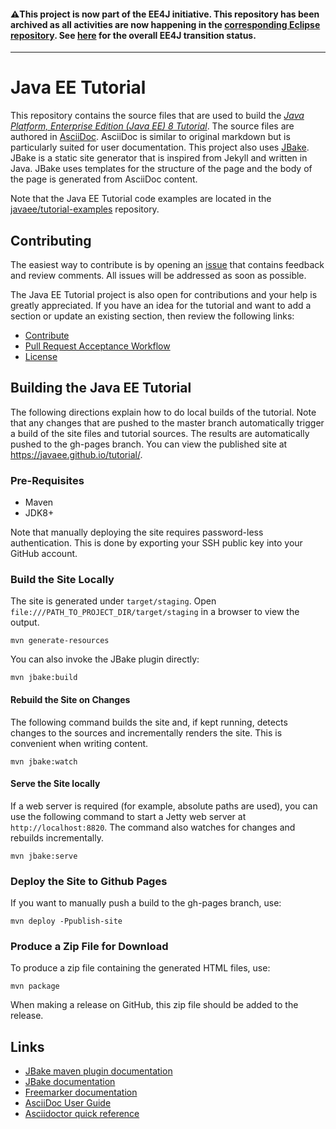 #### :warning:This project is now part of the EE4J initiative. This repository has been archived as all activities are now happening in the [corresponding Eclipse repository](https://github.com/eclipse-ee4j/glassfish-tutorial). See [here](https://www.eclipse.org/ee4j/status.php) for the overall EE4J transition status.

---

# Java EE Tutorial

This repository contains the source files that are used to build the [_Java Platform, Enterprise Edition (Java EE) 8
Tutorial_](https://javaee.github.io/tutorial/). The source files are authored in [AsciiDoc](http://asciidoc.org/).
AsciiDoc is similar to original markdown but is particularly suited for user documentation. This project also uses
[JBake](http://jbake.org/). JBake is a static site generator that is inspired from Jekyll and written in Java.
JBake uses templates for the structure of the page and the body of the page is generated from AsciiDoc content.

Note that the Java EE Tutorial code examples are located in the
[javaee/tutorial-examples](https://github.com/javaee/tutorial-examples) repository.

## Contributing
The easiest way to contribute is by opening an [issue](https://github.com/javaee/tutorial/issues) that contains
feedback and review comments. All issues will be addressed as soon as possible.

The Java EE Tutorial project is also open for contributions and your help is greatly appreciated. If you have an idea
for the tutorial and want to add a section or update an existing section, then review the following links:

* [Contribute](CONTRIBUTING.md)
* [Pull Request Acceptance Workflow](pr_doc_workflow.md)
* [License](LICENSE.md)

## Building the Java EE Tutorial

The following directions explain how to do local builds of the tutorial. Note that any changes that are pushed to the
master branch automatically trigger a build of the site files and tutorial sources. The results are automatically
pushed to the gh-pages branch. You can view the published site at https://javaee.github.io/tutorial/.

### Pre-Requisites

- Maven
- JDK8+

Note that manually deploying the site requires password-less authentication. This is done by exporting your SSH public
key into your GitHub account.

### Build the Site Locally

The site is generated under `target/staging`. Open `file:///PATH_TO_PROJECT_DIR/target/staging` in a browser to view
the output.

```
mvn generate-resources
```

You can also invoke the JBake plugin directly:

```
mvn jbake:build
```

#### Rebuild the Site on Changes

The following command builds the site and, if kept running, detects changes to the sources and incrementally renders
the site. This is convenient when writing content.

```
mvn jbake:watch
```

#### Serve the Site locally

If a web server is required (for example, absolute paths are used), you can use the following command to start a
Jetty web server at `http://localhost:8820`. The command also watches for changes and rebuilds incrementally.

```
mvn jbake:serve
```


### Deploy the Site to Github Pages

If you want to manually push a build to the gh-pages branch, use:

```
mvn deploy -Ppublish-site
```

### Produce a Zip File for Download

To produce a zip file containing the generated HTML files, use:

```
mvn package
```

When making a release on GitHub, this zip file should be added to the release.

## Links

- [JBake maven plugin documentation](https://github.com/Blazebit/jbake-maven-plugin)
- [JBake documentation](http://jbake.org/docs/2.5.1)
- [Freemarker documentation](http://freemarker.org/docs)
- [AsciiDoc User Guide](http://asciidoc.org/userguide.html)
- [Asciidoctor quick reference](http://asciidoctor.org/docs/asciidoc-syntax-quick-reference)
